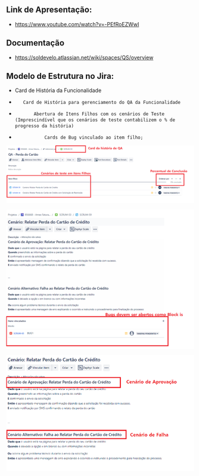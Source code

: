## Link de Apresentação:
- https://www.youtube.com/watch?v=-PEfRoEZWwI

## Documentação
- https://soldevelo.atlassian.net/wiki/spaces/QS/overview

## Modelo de Estrutura no Jira:
-   Card de História da Funcionalidade
-        Card de História para gerenciamento do QA da Funcionalidade
-            Abertura de Itens Filhos com os cenários de Teste (Imprescindível que os cenários de teste contabilizem o % de progresso da história)
-                Cards de Bug vinculado ao item filho;

![alt text](image-1.png)

![alt text](image-2.png)

![alt text](image-3.png)